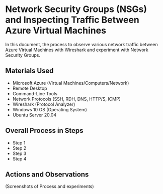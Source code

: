 <h1>Network Security Groups (NSGs) and Inspecting Traffic Between Azure Virtual Machines</h1>
In this document, the process to observe various network traffic between Azure Virtual Machines with Wireshark and experiment with Network Security Groups.

<h2>Materials Used</h2>

-  Microsoft Azure (Virtual Machines/Computers/Network)
-  Remote Desktop
-  Command-Line Tools
-  Network Protocols (SSH, RDH, DNS, HTTP/S, ICMP)
-  Wireshark (Protocol Analyzer)
-  Windows 10 OS (Operating System)
-  Ubuntu Server 20.04

<h2>Overall Process in Steps</h2>

-  Step 1
-  Step 2
-  Step 3
-  Step 4

<h2>Actions and Observations</h2>

(Screenshots of Process and experiments)
